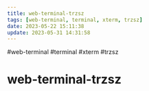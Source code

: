 ```yaml
---
title: web-terminal-trzsz
tags: [web-terminal, terminal, xterm, trzsz]
date: 2023-05-22 15:11:38
update: 2023-05-31 14:31:58
---
```

#web-terminal #terminal #xterm #trzsz

# web-terminal-trzsz

